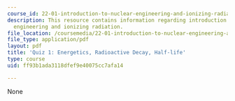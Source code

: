 ```yaml
---
course_id: 22-01-introduction-to-nuclear-engineering-and-ionizing-radiation-fall-2015
description: This resource contains information regarding introduction to nuclear
  engineering and ionizing radiation.
file_location: /coursemedia/22-01-introduction-to-nuclear-engineering-and-ionizing-radiation-fall-2015/ff93b1ada3118dfef9e40075cc7afa14_MIT22_01F15_quiz1.pdf
file_type: application/pdf
layout: pdf
title: 'Quiz 1: Energetics, Radioactive Decay, Half-life'
type: course
uid: ff93b1ada3118dfef9e40075cc7afa14

---
```

None